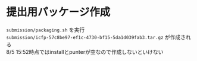 # 提出用パッケージ作成
`submission/packaging.sh` を実行  
`submission/icfp-57c8be97-ef1c-4730-bf15-5da1d039fab3.tar.gz` が作成される  
8/5 15:52時点ではinstallとpunterが空なので作成しないといけない
